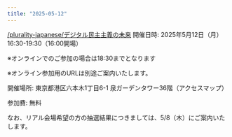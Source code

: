 ```yaml
---
title: "2025-05-12"
---
```


[/plurality-japanese/デジタル民主主義の未来](https://scrapbox.io/plurality-japanese/デジタル民主主義の未来)
開催日時: 2025年5月12日（月）16:30-19:30（16:00開場）

※オンラインでのご参加の場合は18:30までとなります

※オンライン参加用のURLは別途ご案内いたします。

開催場所: 東京都港区六本木1丁目6-1 泉ガーデンタワー36階（アクセスマップ）

参加費: 無料

なお、リアル会場希望の方の抽選結果につきましては、5/8（木）にご案内いたします。